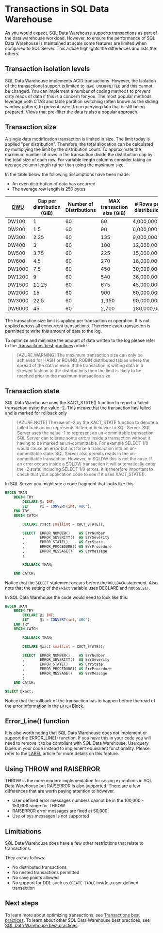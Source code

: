 <properties
   pageTitle="Transactions in SQL Data Warehouse | Microsoft Azure"
   description="Tips for implementing transactions in Azure SQL Data Warehouse for developing solutions."
   services="sql-data-warehouse"
   documentationCenter="NA"
   authors="jrowlandjones"
   manager="barbkess"
   editor=""/>

<tags
   ms.service="sql-data-warehouse"
   ms.devlang="NA"
   ms.topic="article"
   ms.tgt_pltfrm="NA"
   ms.workload="data-services"
   ms.date="07/11/2016"
   ms.author="jrj;barbkess;sonyama"/>

# Transactions in SQL Data Warehouse

As you would expect, SQL Data Warehouse supports transactions as part of the data warehouse workload. However, to ensure the performance of SQL Data Warehouse is maintained at scale some features are limited when compared to SQL Server. This article highlights the differences and lists the others. 

## Transaction isolation levels
SQL Data Warehouse implements ACID transactions. However, the Isolation of the transactional support is limited to `READ UNCOMMITTED` and this cannot be changed. You can implement a number of coding methods to prevent dirty reads of data if this is a concern for you. The most popular methods leverage both CTAS and table partition switching (often known as the sliding window pattern) to prevent users from querying data that is still being prepared. Views that pre-filter the data is also a popular approach.  

## Transaction size
A single data modification transaction is limited in size. The limit today is applied "per distribution". Therefore, the total allocation can be calculated by multiplying the limit by the distribution count. To approximate the maximum number of rows in the transaction divide the distribution cap by the total size of each row. For variable length columns consider taking an average column length rather than using the maximum size.

In the table below the following assumptions have been made:

* An even distribution of data has occurred 
* The average row length is 250 bytes

| [DWU][]	 | Cap per distribution (GiB) | Number of Distributions | MAX transaction size (GiB) | # Rows per distribution | Max Rows per transaction |
| ------ | -------------------------- | ----------------------- | -------------------------- | ----------------------- | ------------------------ |
| DW100	 |  1                         | 60                      |   60                       |   4,000,000             |    240,000,000           |
| DW200	 |  1.5                       | 60                      |   90                       |   6,000,000             |    360,000,000           |
| DW300	 |  2.25                      | 60                      |  135                       |   9,000,000             |    540,000,000           |
| DW400	 |  3                         | 60                      |  180                       |  12,000,000             |    720,000,000           |
| DW500	 |  3.75                      | 60                      |  225                       |  15,000,000             |    900,000,000           |
| DW600	 |  4.5                       | 60                      |  270                       |  18,000,000             |  1,080,000,000           |
| DW1000 |  7.5                       | 60                      |  450                       |  30,000,000             |  1,800,000,000           |
| DW1200 |  9                         | 60                      |  540                       |  36,000,000             |  2,160,000,000           |
| DW1500 | 11.25                      | 60                      |  675                       |  45,000,000             |  2,700,000,000           |
| DW2000 | 15                         | 60                      |  900                       |  60,000,000             |  3,600,000,000           |
| DW3000 | 22.5                       | 60                      |  1,350                     |  90,000,000             |  5,400,000,000           |
| DW6000 | 45                         | 60                      |  2,700                     | 180,000,000             | 10,800,000,000           |

The transaction size limit is applied per transaction or operation. It is not applied across all concurrent transactions. Therefore each transaction is permitted to write this amount of data to the log. 

To optimize and minimize the amount of data written to the log please refer to the [Transactions best practices][] article.

> [AZURE.WARNING] The maximum transaction size can only be achieved for HASH or ROUND_ROBIN distributed tables where the spread of the data is even. If the transaction is writing data in a skewed fashion to the distributions then the limit is likely to be reached prior to the maximum transaction size.
<!--REPLICATED_TABLE-->

## Transaction state
SQL Data Warehouse uses the XACT_STATE() function to report a failed transaction using the value -2. This means that the transaction has failed and is marked for rollback only

> [AZURE.NOTE] The use of -2 by the XACT_STATE function to denote a failed transaction represents different behavior to SQL Server. SQL Server uses the value -1 to represent an un-committable transaction. SQL Server can tolerate some errors inside a transaction without it having to be marked as un-committable. For example SELECT 1/0 would cause an error but not force a transaction into an un-committable state. SQL Server also permits reads in the un-committable transaction. However, in SQLDW this is not the case. If an error occurs inside a SQLDW transaction it will automatically enter the -2 state: including SELECT 1/0 errors. It is therefore important to check that your application code to see if it uses  XACT_STATE().

In SQL Server you might see a code fragment that looks like this:

```sql
BEGIN TRAN
    BEGIN TRY
        DECLARE @i INT;
        SET     @i = CONVERT(int,'ABC');
    END TRY
    BEGIN CATCH

        DECLARE @xact smallint = XACT_STATE();

        SELECT  ERROR_NUMBER()    AS ErrNumber
        ,       ERROR_SEVERITY()  AS ErrSeverity
        ,       ERROR_STATE()     AS ErrState
        ,       ERROR_PROCEDURE() AS ErrProcedure
        ,       ERROR_MESSAGE()   AS ErrMessage
        ;

        ROLLBACK TRAN;

    END CATCH;
```

Notice that the `SELECT` statement occurs before the `ROLLBACK` statement. Also note that the setting of the `@xact` variable uses DECLARE and not `SELECT`.

In SQL Data Warehouse the code would need to look like this:

```sql
BEGIN TRAN
    BEGIN TRY
        DECLARE @i INT;
        SET     @i = CONVERT(int,'ABC');
    END TRY
    BEGIN CATCH

        ROLLBACK TRAN;

        DECLARE @xact smallint = XACT_STATE();

        SELECT  ERROR_NUMBER()    AS ErrNumber
        ,       ERROR_SEVERITY()  AS ErrSeverity
        ,       ERROR_STATE()     AS ErrState
        ,       ERROR_PROCEDURE() AS ErrProcedure
        ,       ERROR_MESSAGE()   AS ErrMessage
        ;
    END CATCH;

SELECT @xact;
```

Notice that the rollback of the transaction has to happen before the read of the error information in the `CATCH` Block.

## Error_Line() function
It is also worth noting that SQL Data Warehouse does not implement or support the ERROR_LINE() function. If you have this in your code you will need to remove it to be compliant with SQL Data Warehouse. Use query labels in your code instead to implement equivalent functionality. Please refer to the [LABEL][] article for more details on this feature.

## Using THROW and RAISERROR
THROW is the more modern implementation for raising exceptions in SQL Data Warehouse but RAISERROR is also supported. There are a few differences that are worth paying attention to however.

- User defined error messages numbers cannot be in the 100,000 - 150,000 range for THROW
- RAISERROR error messages are fixed at 50,000
- Use of sys.messages is not supported

## Limitiations
SQL Data Warehouse does have a few other restrictions that relate to transactions.

They are as follows:

- No distributed transactions
- No nested transactions permitted
- No save points allowed
- No support for DDL such as `CREATE TABLE` inside a user defined transaction

## Next steps
To learn more about optimizing transactions, see [Transactions best practices][].  To learn about other SQL Data Warehouse best practices, see [SQL Data Warehouse best practices][].

<!--Image references-->

<!--Article references-->
[DWU]: ./sql-data-warehouse-overview-what-is.md#data-warehouse-units
[development overview]: ./sql-data-warehouse-overview-develop.md
[Transactions best practices]: ./sql-data-warehouse-develop-best-practices-transactions.md
[SQL Data Warehouse best practices]: ./sql-data-warehouse-best-practices.md
[LABEL]: ./sql-data-warehouse-develop-label.md

<!--MSDN references-->

<!--Other Web references-->
